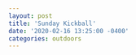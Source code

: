 ```yaml
---
layout: post
title: 'Sunday Kickball'
date: '2020-02-16 13:25:00 -0400'
categories: outdoors
---
```

